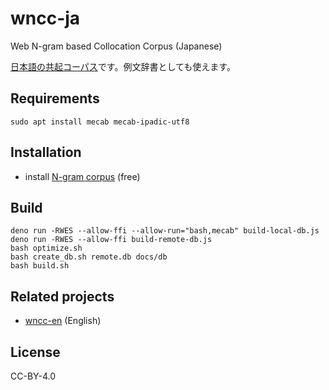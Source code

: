 # wncc-ja

Web N-gram based Collocation Corpus (Japanese)

[日本語の共起コーパス](https://marmooo.github.io/wncc-ja/)です。例文辞書としても使えます。

## Requirements

```
sudo apt install mecab mecab-ipadic-utf8
```

## Installation

- install [N-gram corpus](http://www.s-yata.jp/corpus/nwc2010/ngrams/) (free)

## Build

```
deno run -RWES --allow-ffi --allow-run="bash,mecab" build-local-db.js
deno run -RWES --allow-ffi build-remote-db.js
bash optimize.sh
bash create_db.sh remote.db docs/db
bash build.sh
```

## Related projects

- [wncc-en](https://github.com/marmooo/wncc-en) (English)

## License

CC-BY-4.0
